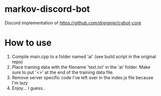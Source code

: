 # markov-discord-bot
Discord implementation of https://github.com/dreignier/cgbot-core 
# How to use
1. Compile main.cpp to a folder named 'ai' (see build script in the original repo)
2. Place training data with the filename 'text.txt' in the 'ai' folder. Make sure to put '<<EOF>>' at the end of the training data file.
3. Remove server specific code I've left over in the index.js file because I'm lazy
4. Enjoy... I guess..
